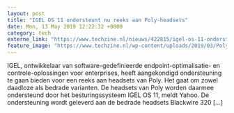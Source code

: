 ```yaml
---
layout: post
title: "IGEL OS 11 ondersteunt nu reeks aan Poly-headsets"
date: Mon, 13 May 2019 12:22:32 +0000
category: tech
externe_link: "https://www.techzine.nl/nieuws/422815/igel-os-11-ondersteunt-nu-reeks-aan-poly-headsets.html"
feature_image: "https://www.techzine.nl/wp-content/uploads/2019/03/Poly.jpg"
---
```


IGEL, ontwikkelaar van software-gedefinieerde endpoint-optimalisatie- en controle-oplossingen voor enterprises, heeft aangekondigd ondersteuning te gaan bieden voor een reeks aan headsets van Poly. Het gaat om zowel daadloze als bedrade varianten. De headsets van Poly worden daarmee ondersteund door het besturingssysteem IGEL OS 11, meldt Yahoo. De ondersteuning wordt geleverd aan de bedrade headsets Blackwire 320 [&#8230;]
